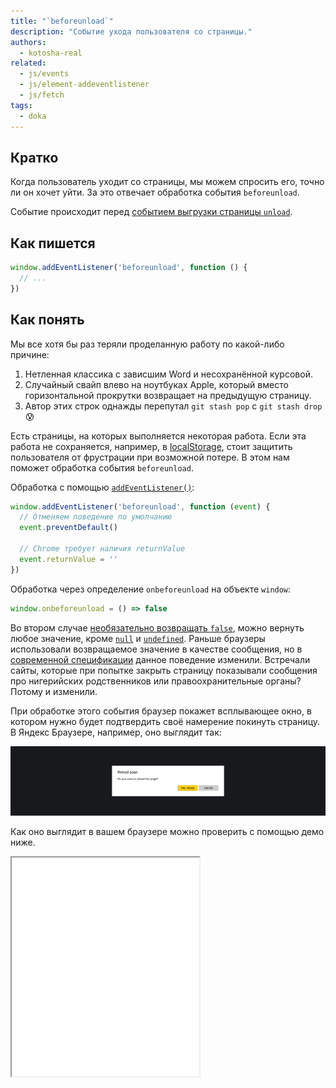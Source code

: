 ```yaml
---
title: "`beforeunload`"
description: "Событие ухода пользователя со страницы."
authors:
  - kotosha-real
related:
  - js/events
  - js/element-addeventlistener
  - js/fetch
tags:
  - doka
---
```


## Кратко

Когда пользователь уходит со страницы, мы можем спросить его, точно ли он хочет уйти. За это отвечает обработка события `beforeunload`.

Событие происходит перед [событием выгрузки страницы `unload`](/js/event-unload/).

## Как пишется

```js
window.addEventListener('beforeunload', function () {
  // ...
})
```

## Как понять

Мы все хотя бы раз теряли проделанную работу по какой-либо причине:

1. Нетленная классика с зависшим Word и несохранённой курсовой.
1. Случайный свайп влево на ноутбуках Apple, который вместо горизонтальной прокрутки возвращает на предыдущую страницу.
1. Автор этих строк однажды перепутал `git stash pop` с `git stash drop` 😰

Есть страницы, на которых выполняется некоторая работа. Если эта работа не сохраняется, например, в [localStorage](/js/local-storage/), стоит защитить пользователя от фрустрации при возможной потере. В этом нам поможет обработка события `beforeunload`.

Обработка с помощью [`addEventListener()`](/js/element-addeventlistener/):

```js
window.addEventListener('beforeunload', function (event) {
  // Отменяем поведение по умолчанию
  event.preventDefault()

  // Chrome требует наличия returnValue
  event.returnValue = ''
})
```

Обработка через определение `onbeforeunload` на объекте `window`:

```js
window.onbeforeunload = () => false
```

Во втором случае [необязательно возвращать `false`](https://html.spec.whatwg.org/multipage/webappapis.html#handler-window-onbeforeunload), можно вернуть любое значение, кроме [`null`](/js/null-primitive/) и [`undefined`](/js/undefined/). Раньше браузеры использовали возвращаемое значение в качестве сообщения, но в [современной спецификации](https://html.spec.whatwg.org/#unloading-documents) данное поведение изменили. Встречали сайты, которые при попытке закрыть страницу показывали сообщения про нигерийских родственников или правоохранительные органы? Потому и изменили.

При обработке этого события браузер покажет всплывающее окно, в котором нужно будет подтвердить своё намерение покинуть страницу. В Яндекс Браузере, например, оно выглядит так:

![Всплывающее окно браузера, появляющееся при обработке beforeunload. Содержит вопрос «Хотите покинуть страницу» и две кнопки «да» и «отменить».](images/beforeunload-prompt.png)

Как оно выглядит в вашем браузере можно проверить с помощью демо ниже.

<iframe title="Демонстрация обработки события beforeunload" src="demos/beforeunload" height="350"></iframe>
